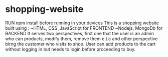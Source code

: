 # shopping-website
RUN npm install before running in your devices
This is a shopping website built using :
~HTML, CSS ,JavaScript for FRONTEND
~Nodejs, MongoDb for BACKEND
It serves two perspectives, first one that the user is an admin who can products, modify them, remove them e.t.c 
and other perspective birng the customer who visits to shop. User can add products to the cart without logging in but needs to login before proceeding 
to buy.
